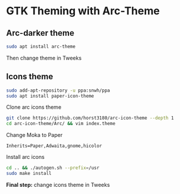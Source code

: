 # GTK Theming with Arc-Theme

## Arc-darker theme

```bash
sudo apt install arc-theme
```

Then change theme in Tweeks

## Icons theme

```bash
sudo add-apt-repository -u ppa:snwh/ppa
sudo apt install paper-icon-theme
```

Clone arc icons theme

```bash
git clone https://github.com/horst3180/arc-icon-theme --depth 1
cd arc-icon-theme/Arc/ && vim index.theme
```

Change Moka to Paper

```text
Inherits=Paper,Adwaita,gnome,hicolor
```

Install arc icons

```bash
cd .. && ./autogen.sh --prefix=/usr
sudo make install
```

**Final step:** change icons theme in Tweeks

